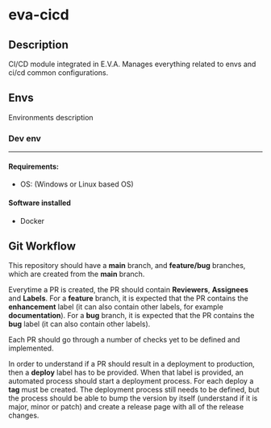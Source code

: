 # eva-cicd

## Description
CI/CD module integrated in E.V.A. Manages everything related to envs and ci/cd common configurations.


## Envs
Environments description

### Dev env
---
#### Requirements:
- OS: (Windows or Linux based OS)

#### Software installed
- Docker

## Git Workflow

This repository should have a **main** branch, and **feature/bug** branches, which are created from the **main** branch.

Everytime a PR is created, the PR should contain **Reviewers**, **Assignees** and **Labels**. 
For a **feature** branch, it is expected that the PR contains the **enhancement** label (it can also contain other labels, for example **documentation**). 
For a **bug** branch, it is expected that the PR contains the **bug** label (it can also contain other labels).

Each PR should go through a number of checks yet to be defined and implemented.

In order to understand if a PR should result in a deployment to production, then a **deploy** label has to be provided. When that label is provided, an automated process should start a deployment process. 
For each deploy a **tag** must be created.
The deployment process still needs to be defined, but the process should be able to bump the version by itself (understand if it is major, minor or patch) and create a release page with all of the release changes.
